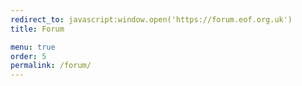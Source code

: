 ```yaml
---
redirect_to: javascript:window.open('https://forum.eof.org.uk')
title: Forum

menu: true
order: 5
permalink: /forum/
---
```

